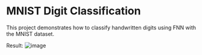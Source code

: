 # MNIST Digit Classification

This project demonstrates how to classify handwritten digits using FNN with the MNIST dataset.

Result:
![image](https://github.com/hpluwang/mnistFNN/assets/53874420/777ea625-2db6-4712-ad4b-8aae49396cd8)
